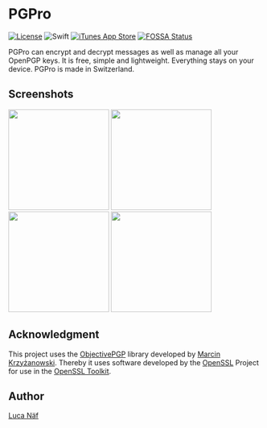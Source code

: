 # PGPro

[![License](https://img.shields.io/github/license/lucanaef/PGPro?style=flat)](https://github.com/lucanaef/PGPro/blob/master/LICENSE)
![Swift](https://img.shields.io/badge/language-swift-orange?style=flat)
[![iTunes App Store](https://img.shields.io/itunes/v/1481696997?label=App%20Store%20Version&style=flat)](https://apps.apple.com/app/pgpro/id1481696997)
[![FOSSA Status](https://app.fossa.com/api/projects/git%2Bgithub.com%2Flucanaef%2FPGPro.svg?type=shield)](https://app.fossa.com/projects/git%2Bgithub.com%2Flucanaef%2FPGPro?ref=badge_shield)

PGPro can encrypt and decrypt messages as well as manage all your OpenPGP keys. It is free, simple and lightweight. Everything stays on your device. PGPro is made in Switzerland.

## Screenshots
<p float="left">
  <img src="./fastlane/screenshots/en-US/iPhone%2011%20Pro%20Max-1-EncryptionView.png" width="200">
  <img src="./fastlane/screenshots/en-US/iPhone%2011%20Pro%20Max-2-DecryptionView.png" width="200">
  <img src="./fastlane/screenshots/en-US/iPhone%2011%20Pro%20Max-3-KeychainView.png" width="200">
  <img src="./fastlane/screenshots/en-US/iPhone%2011%20Pro%20Max-4-DetailView.png" width="200">
</p>


## Acknowledgment

This project uses the [ObjectivePGP](https://objectivepgp.com/) library developed by [Marcin Krzyżanowski](https://krzyzanowskim.com/).
Thereby it uses software developed by the [OpenSSL](http://www.openssl.org/) Project for use in the [OpenSSL Toolkit](https://www.openssl.org/).


## Author

[Luca Näf](https://naef.lu)
